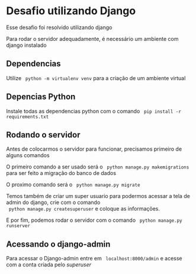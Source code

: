 <h1> Desafio utilizando Django</h1> 

<p> Esse desafio foi resolvido utilizando django</p>
<p> Para rodar o servidor adequadamente, é necessário um ambiente com django instalado</p>

<h2> Dependencias </h2> 
<p> Utilize <code> python -m virtualenv venv</code> para a criação de um ambiente virtual</p>

<h2> Depencias Python </h2> 
<p> Instale todas as dependencias python com o comando <code> pip install -r requirements.txt</code></p> 

<h2> Rodando o servidor</h2> 
<p> Antes de colocarmos o servidor para funcionar, precisamos primeiro de alguns comandos</p> 
<p> O primeiro comando a ser usado será o <code> python manage.py makemigrations</code> para ser feito a migração do banco de dados</p>
<p> O proximo comando será o <code> python manage.py migrate </code></p>
<p> Temos também de criar um super usuario para podermos acessar a tela de admin do django, crie com o comando <br/> 
<code> python manage.py createsuperuser</code> e coloque as informações. </p> 
<p> E por fim, podemos rodar o servidor com o comando <code> python manage.py runserver</code> </p> 

<h2> Acessando o django-admin</h2> 
<p> Para acessar o Django-admin entre em <code> localhost:8000/admin</code> e acesse com a conta criada pelo <i> superuser</i>
